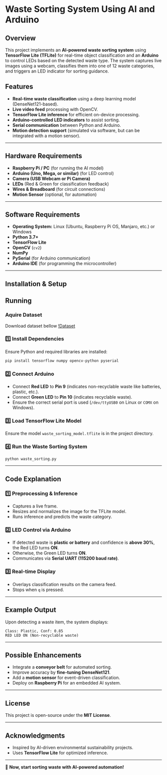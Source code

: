 # Waste Sorting System Using AI and Arduino

## Overview

This project implements an **AI-powered waste sorting system** using **TensorFlow Lite (TFLite)** for real-time object classification and an **Arduino** to control LEDs based on the detected waste type. The system captures live images using a webcam, classifies them into one of 12 waste categories, and triggers an LED indicator for sorting guidance.

## Features

- **Real-time waste classification** using a deep learning model (DenseNet121-based).
- **Live video feed** processing with OpenCV.
- **TensorFlow Lite inference** for efficient on-device processing.
- **Arduino-controlled LED indicators** to assist sorting.
- **Serial communication** between Python and Arduino.
- **Motion detection support** (simulated via software, but can be integrated with a motion sensor).

---

## Hardware Requirements

- **Raspberry Pi / PC** (for running the AI model)
- **Arduino (Uno, Mega, or similar)** (for LED control)
- **Camera (USB Webcam or Pi Camera)**
- **LEDs** (Red & Green for classification feedback)
- **Wires & Breadboard** (for circuit connections)
- **Motion Sensor** (optional, for automation)

---

## Software Requirements

- **Operating System:** Linux (Ubuntu, Raspberry Pi OS, Manjaro, etc.) or Windows
- **Python 3.7+**
- **TensorFlow Lite**
- **OpenCV** (`cv2`)
- **NumPy**
- **PySerial** (for Arduino communication)
- **Arduino IDE** (for programming the microcontroller)

---

## Installation & Setup

## Running
### Aquire Dataset

Download dataset bellow
[!Dataset](https://www.kaggle.com/datasets/mostafaabla/garbage-classification)


### 1️⃣ Install Dependencies

Ensure Python and required libraries are installed:

```bash
pip install tensorflow numpy opencv-python pyserial
```

### 2️⃣ Connect Arduino

- Connect **Red LED** to **Pin 9** (indicates non-recyclable waste like batteries, plastic, etc.).
- Connect **Green LED** to **Pin 10** (indicates recyclable waste).
- Ensure the correct serial port is used (`/dev/ttyUSB0` on Linux or `COMX` on Windows).

### 3️⃣ Load TensorFlow Lite Model

Ensure the model `waste_sorting_model.tflite` is in the project directory.

### 4️⃣ Run the Waste Sorting System

```bash
python waste_sorting.py
```

---

## Code Explanation

### 1️⃣ **Preprocessing & Inference**

- Captures a live frame.
- Resizes and normalizes the image for the TFLite model.
- Runs inference and predicts the waste category.

### 2️⃣ **LED Control via Arduino**

- If detected waste is **plastic or battery** and confidence is **above 30%**, the Red LED turns **ON**.
- Otherwise, the Green LED turns **ON**.
- Communicates via **Serial UART (115200 baud rate)**.

### 3️⃣ **Real-time Display**

- Overlays classification results on the camera feed.
- Stops when `q` is pressed.

---

## Example Output

Upon detecting a waste item, the system displays:

```
Class: Plastic, Conf: 0.85
RED LED ON (Non-recyclable waste)
```

---

## Possible Enhancements

- Integrate a **conveyor belt** for automated sorting.
- Improve accuracy by **fine-tuning DenseNet121**.
- Add a **motion sensor** for event-driven classification.
- Deploy on **Raspberry Pi** for an embedded AI system.

---

## License

This project is open-source under the **MIT License**.

---

## Acknowledgments

- Inspired by AI-driven environmental sustainability projects.
- Uses **TensorFlow Lite** for optimized inference.

---

🚀 **Now, start sorting waste with AI-powered automation!**

